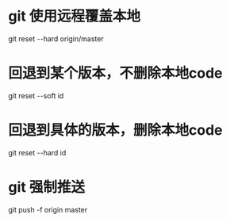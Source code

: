 

# git 使用远程覆盖本地
git reset --hard origin/master

# 回退到某个版本，不删除本地code 
git reset --soft id

# 回退到具体的版本，删除本地code
git reset --hard id


# git 强制推送
git push -f origin master
 
